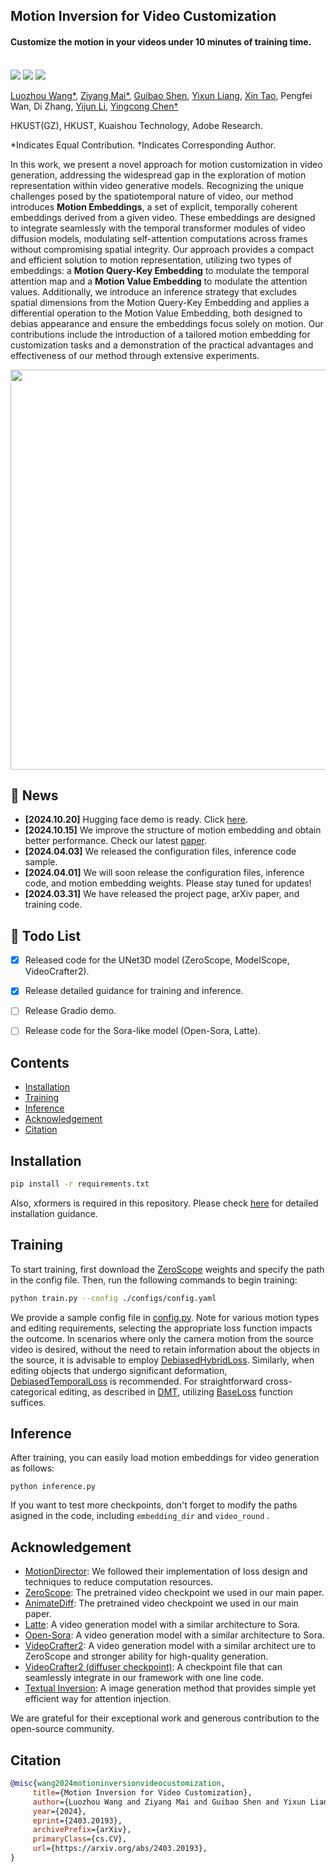 ## Motion Inversion for Video Customization
<h4>Customize the motion in your videos under 10 minutes of training time.</h4>
<br>
    <a href="https://arxiv.org/abs/2403.20193"><img src='https://img.shields.io/badge/arXiv-2403.20193-b31b1b.svg'></a>
    <a href='https://wileewang.github.io/MotionInversion/'><img src='https://img.shields.io/badge/Project_Page-MotionInversion-blue'></a>
    <a href='https://huggingface.co/spaces/'><img src='https://huggingface.co/spaces/ziyangmai/MotionInversion'></a>
<!--     <a href='https://www.youtube.com/watch?v=Wq93zi8bE3U'><img src='https://img.shields.io/badge/Demo_Video-MotionDirector-red'></a> -->
<br>

[Luozhou Wang*](https://wileewang.github.io/), [Ziyang Mai*](https://ziyang1106.github.io/), [Guibao Shen](), [Yixun Liang](https://yixunliang.github.io/), [Xin Tao](http://www.xtao.website/), Pengfei Wan, Di Zhang, [Yijun Li](https://yijunmaverick.github.io/), [Yingcong Chen†](https://www.yingcong.me)

HKUST(GZ), HKUST, Kuaishou Technology, Adobe Research.

*Indicates Equal Contribution. †Indicates Corresponding Author.

In this work, we present a novel approach for motion customization in video generation, addressing the widespread gap in the exploration of motion representation within video generative models. Recognizing the unique challenges posed by the spatiotemporal nature of video, our method introduces **Motion Embeddings**, a set of explicit, temporally coherent embeddings derived from a given video. These embeddings are designed to integrate seamlessly with the temporal transformer modules of video diffusion models, modulating self-attention computations across frames without compromising spatial integrity. Our approach provides a compact and efficient solution to motion representation, utilizing two types of embeddings: a **Motion Query-Key Embedding** to modulate the temporal attention map and a **Motion Value Embedding** to modulate the attention values. Additionally, we introduce an inference strategy that excludes spatial dimensions from the Motion Query-Key Embedding and applies a differential operation to the Motion Value Embedding, both designed to debias appearance and ensure the embeddings focus solely on motion. Our contributions include the introduction of a tailored motion embedding for customization tasks and a demonstration of the practical advantages and effectiveness of our method through extensive experiments.

<!-- insert a teaser gif -->
<img src="assets/mi.gif"  width="640" />



## 📰 News
* **[2024.10.20]** Hugging face demo is ready. Click [here](https://huggingface.co/spaces/ziyangmai/MotionInversion).
* **[2024.10.15]** We improve the structure of motion embedding and obtain better performance. Check our latest [paper](https://arxiv.org/abs/2403.20193).
* **[2024.04.03]** We released the configuration files, inference code sample.
* **[2024.04.01]** We will soon release the configuration files, inference code, and motion embedding weights. Please stay tuned for updates!
* **[2024.03.31]** We have released the project page, arXiv paper, and training code.

## 🚧 Todo List
* [x] Released code for the UNet3D model (ZeroScope, ModelScope, VideoCrafter2).
* [x] Release detailed guidance for training and inference.
* [ ] Release Gradio demo.
* [ ] Release code for the Sora-like model (Open-Sora, Latte).



## Contents

* [Installation](#installation)
* [Training](#training)
* [Inference](#inference)
* [Acknowledgement](#acknowledgement)
* [Citation](#citation)

<!-- * [Motion Embeddings Hub](#motion-embeddings-hub) -->

## Installation

```bash
pip install -r requirements.txt
```
Also, xformers is required in this repository. Please check [here](https://github.com/facebookresearch/xformers) for detailed installation guidance.

## Training

To start training, first download the [ZeroScope](https://huggingface.co/cerspense/zeroscope_v2_576w) weights and specify the path in the config file. Then, run the following commands to begin training:

```bash
python train.py --config ./configs/config.yaml
```
We provide a sample config file in [config.py](./configs/config.yaml). 
Note for various motion types and editing requirements, selecting the appropriate loss function impacts the outcome. In scenarios where only the camera motion from the source video is desired, without the need to retain information about the objects in the source, it is advisable to employ [DebiasedHybridLoss](./loss/debiased_hybrid_loss.py). Similarly, when editing objects that undergo significant deformation, [DebiasedTemporalLoss](./loss/debiased_temporal_loss.py) is recommended. For straightforward cross-categorical editing, as described in [DMT]('https://diffusion-motion-transfer.github.io/'), utilizing [BaseLoss](./loss/base_loss.py) function suffices.

## Inference
After training, you can easily load motion embeddings for video generation as follows:

```
python inference.py
```

If you want to test more checkpoints, don't forget to modify the paths asigned in the code, including ```embedding_dir``` and ```video_round``` .

## Acknowledgement

* [MotionDirector](https://github.com/showlab/MotionDirector): We followed their implementation of loss design and techniques to reduce computation resources.
* [ZeroScope](https://huggingface.co/cerspense/zeroscope_v2_576w): The pretrained video checkpoint we used in our main paper.
* [AnimateDiff](https://github.com/guoyww/animatediff/): The pretrained video checkpoint we used in our main paper.
* [Latte](https://github.com/Vchitect/Latte): A video generation model with a similar architecture to Sora.
* [Open-Sora](https://github.com/hpcaitech/Open-Sora): A video generation model with a similar architecture to Sora.
* [VideoCrafter2](https://github.com/AILab-CVC/VideoCrafter): A video generation model with a similar architect ure to ZeroScope and stronger ability for high-quality generation.
* [VideoCrafter2 (diffuser checkpoint)](https://hf-mirror.com/adamdad/videocrafterv2_diffusers): A checkpoint file that can seamlessly integrate in our framework with one line code.
* [Textual Inversion](https://github.com/rinongal/textual_inversion): A image generation method that provides simple yet efficient way for attention injection.

We are grateful for their exceptional work and generous contribution to the open-source community.

## Citation

 ```bibtex
@misc{wang2024motioninversionvideocustomization,
      title={Motion Inversion for Video Customization}, 
      author={Luozhou Wang and Ziyang Mai and Guibao Shen and Yixun Liang and Xin Tao and Pengfei Wan and Di Zhang and Yijun Li and Yingcong Chen},
      year={2024},
      eprint={2403.20193},
      archivePrefix={arXiv},
      primaryClass={cs.CV},
      url={https://arxiv.org/abs/2403.20193}, 
}
``` 

<!-- ## Star History

[![Star History Chart](https://api.star-history.com/svg?repos=hpcaitech/Open-Sora&type=Date)](https://star-history.com/#hpcaitech/Open-Sora&Date) -->

